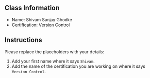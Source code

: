 ## Class Information
- Name: Shivam Sanjay Ghodke
- Certification: Version Control  

## Instructions
Please replace the placeholders with your details:
1. Add your first name where it says `Shivam`.  
2. Add the name of the certification you are working on where it says `Version Control`.  
